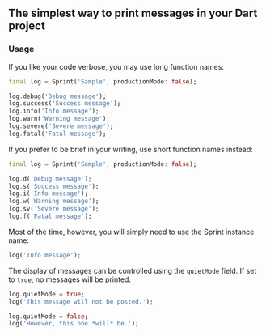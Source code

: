 ## The simplest way to print messages in your Dart project

### Usage

If you like your code verbose, you may use long function names:

```dart
final log = Sprint('Sample', productionMode: false);

log.debug('Debug message');
log.success('Success message');
log.info('Info message');
log.warn('Warning message');
log.severe('Severe message');
log.fatal('Fatal message');
```

If you prefer to be brief in your writing, use short function names instead:

```dart
final log = Sprint('Sample', productionMode: false);

log.d('Debug message');
log.s('Success message');
log.i('Info message');
log.w('Warning message');
log.sv('Severe message');
log.f('Fatal message');
```

Most of the time, however, you will simply need to use the Sprint instance name:

```dart
log('Info message');
```

The display of messages can be controlled using the `quietMode` field. If set to
`true`, no messages will be printed.

```dart
log.quietMode = true;
log('This message will not be posted.');

log.quietMode = false;
log('However, this one *will* be.');
```
